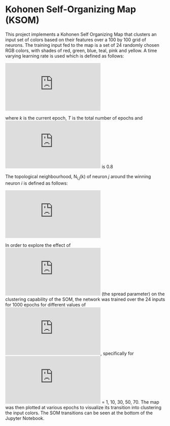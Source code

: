 # Kohonen Self-Organizing Map (KSOM)

This project implements a Kohonen Self Organizing Map that clusters an input set of colors based on their features over a 100 by 100 grid of neurons. The training input fed to the map is a set of 24 randomly chosen RGB colors, with shades of red, green, blue, teal, pink and yellow. A time varying learning rate is used which is defined as follows:

![equation](https://latex.codecogs.com/gif.latex?%5Calpha%28k%29%20%3D%20%5Calpha_0%20exp%7B%28-%5Cfrac%7Bk%7D%7BT%7D%29%7D)

where *k* is the current epoch, *T* is the total number of epochs and ![equation](https://latex.codecogs.com/gif.latex?%5Cfn_phv%20%5Calpha_o) is 0.8

The topological neighbourhood, N<sub>i,j</sub>(k) of neuron *j* around the winning neuron *i* is defined as follows:

![equation](https://latex.codecogs.com/gif.latex?N_%7Bi%2Cj%7D%28k%29%20%3D%20exp%7B%28-%5Cfrac%7Bd%5E2_%7Bi%2Cj%7D%7D%7B2%20%5Csigma%20%5E2%20%28k%29%7D%29%7D%5C%3B%5C%3Bwhere%5C%3B%5C%3B%5Csigma%20%28k%29%20%3D%20%5Csigma_0%20exp%7B%28-%5Cfrac%7Bk%7D%7BT%7D%29%7D)

In order to explore the effect of ![equation](https://latex.codecogs.com/gif.latex?%5Csigma_0) (the spread parameter) on the clustering capability of the SOM, the network was trained over the 24 inputs for 1000 epochs for different values of ![equation](https://latex.codecogs.com/gif.latex?%5Csigma_0), specifically for ![equation](https://latex.codecogs.com/gif.latex?%5Csigma_0) = 1, 10, 30, 50, 70. The map was then plotted at various epochs to visualize its transition into clustering the input colors.  The SOM transitions can be seen at the bottom of the Jupyter Notebook.
